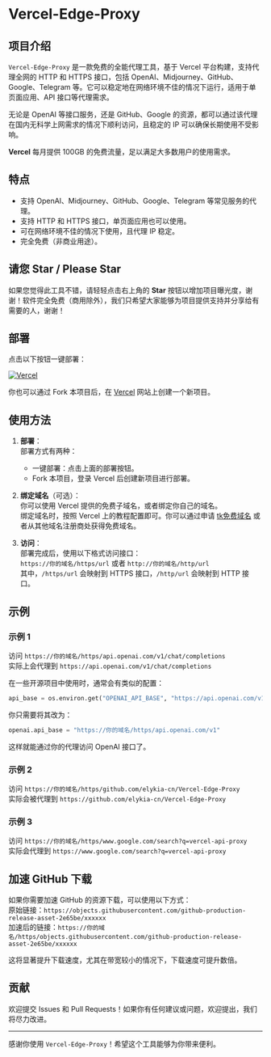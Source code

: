 # Vercel-Edge-Proxy


## 项目介绍

`Vercel-Edge-Proxy` 是一款免费的全能代理工具，基于 Vercel 平台构建，支持代理全网的 HTTP 和 HTTPS 接口，包括 OpenAI、Midjourney、GitHub、Google、Telegram 等。它可以稳定地在网络环境不佳的情况下运行，适用于单页面应用、API 接口等代理需求。

无论是 OpenAI 等接口服务，还是 GitHub、Google 的资源，都可以通过该代理在国内无科学上网需求的情况下顺利访问，且稳定的 IP 可以确保长期使用不受影响。

**Vercel** 每月提供 100GB 的免费流量，足以满足大多数用户的使用需求。

## 特点

- 支持 OpenAI、Midjourney、GitHub、Google、Telegram 等常见服务的代理。
- 支持 HTTP 和 HTTPS 接口，单页面应用也可以使用。
- 可在网络环境不佳的情况下使用，且代理 IP 稳定。
- 完全免费（非商业用途）。

## 请您 Star / Please Star

如果您觉得此工具不错，请轻轻点击右上角的 **Star** 按钮以增加项目曝光度，谢谢！软件完全免费（商用除外），我们只希望大家能够为项目提供支持并分享给有需要的人，谢谢！

## 部署

点击以下按钮一键部署：

[![Vercel](https://vercel.com/button)](https://vercel.com/import/project?template=https://github.com/elykia-cn/Vercel-Edge-Proxy)

你也可以通过 Fork 本项目后，在 [Vercel](https://vercel.com/) 网站上创建一个新项目。

## 使用方法

1. **部署**：  
   部署方式有两种：  
   - 一键部署：点击上面的部署按钮。  
   - Fork 本项目，登录 Vercel 后创建新项目进行部署。

2. **绑定域名**（可选）：  
   你可以使用 Vercel 提供的免费子域名，或者绑定你自己的域名。  
   绑定域名时，按照 Vercel 上的教程配置即可。你可以通过申请 [tk免费域名](http://www.dot.tk/) 或者从其他域名注册商处获得免费域名。

3. **访问**：  
   部署完成后，使用以下格式访问接口：  
   `https://你的域名/https/url` 或者 `http://你的域名/http/url`  
   其中，`/https/url` 会映射到 HTTPS 接口，`/http/url` 会映射到 HTTP 接口。

## 示例

### 示例 1

访问 `https://你的域名/https/api.openai.com/v1/chat/completions`  
实际上会代理到 `https://api.openai.com/v1/chat/completions`

在一些开源项目中使用时，通常会有类似的配置：  
```python
api_base = os.environ.get("OPENAI_API_BASE", "https://api.openai.com/v1")
```
你只需要将其改为：  
```python
openai.api_base = "https://你的域名/https/api.openai.com/v1"
```
这样就能通过你的代理访问 OpenAI 接口了。

### 示例 2

访问 `https://你的域名/https/github.com/elykia-cn/Vercel-Edge-Proxy`  
实际会被代理到 `https://github.com/elykia-cn/Vercel-Edge-Proxy`

### 示例 3

访问 `https://你的域名/https/www.google.com/search?q=vercel-api-proxy`  
实际会代理到 `https://www.google.com/search?q=vercel-api-proxy`

## 加速 GitHub 下载

如果你需要加速 GitHub 的资源下载，可以使用以下方式：  
原始链接：`https://objects.githubusercontent.com/github-production-release-asset-2e65be/xxxxxx`  
加速后的链接：`https://你的域名/https/objects.githubusercontent.com/github-production-release-asset-2e65be/xxxxxx`

这将显著提升下载速度，尤其在带宽较小的情况下，下载速度可提升数倍。

## 贡献

欢迎提交 Issues 和 Pull Requests！如果你有任何建议或问题，欢迎提出，我们将尽力改进。

---

感谢你使用 `Vercel-Edge-Proxy`！希望这个工具能够为你带来便利。
